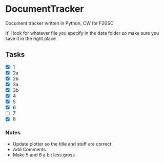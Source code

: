 # DocumentTracker
Document tracker written in Python, CW for F20SC

It'll look for whatever file you specify in the data folder so make sure you save it in the right place

## Tasks
- [x] 1
- [x] 2a
- [x] 2b
- [x] 3a
- [x] 3b
- [x] 4
- [x] 5
- [x] 6
- [ ] 7
- [x] 8

### Notes
- Update plotter so the title and stuff are correct
- Add Comments
- Make 5 and 6 a bit less gross
